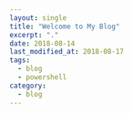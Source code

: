 ```yaml
---
layout: single
title: "Welcome to My Blog"
excerpt: "."
date: 2018-08-14
last_modified_at: 2018-08-17
tags:
  - blog
  - powershell
category:
  - blog
---
```


